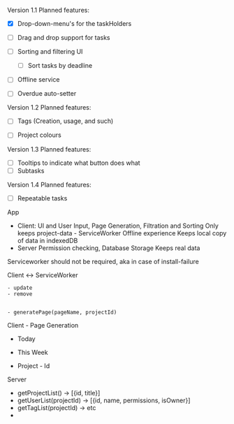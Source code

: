 


Version 1.1
Planned features:
- [x] Drop-down-menu's for the taskHolders
- [ ] Drag and drop support for tasks
- [ ] Sorting and filtering UI
	- [ ] Sort tasks by deadline
- [ ] Offline service
- [ ] Overdue auto-setter



Version 1.2
Planned features:
- [ ] Tags (Creation, usage, and such)
- [ ] Project colours


Version 1.3
Planned features:
- [ ] Tooltips to indicate what button does what
- [ ] Subtasks

Version 1.4
Planned features:
- [ ] Repeatable tasks










App
- 	Client:			UI and User Input, Page Generation, Filtration and Sorting		Only keeps project-data
\- 	ServiceWorker	Offline experience												Keeps local copy of data in indexedDB
- 	Server 			Permission checking, Database Storage							Keeps real data

Serviceworker should not be required, aka in case of install-failure







Client <-> ServiceWorker
            
	- update
	- remove
	

	- generatePage(pageName, projectId)




Client - Page Generation
- Today

- This Week

- Project - Id





Server
- getProjectList() -> [{id, title}]
- getUserList(projectId) -> [{id, name, permissions, isOwner}]
- getTagList(projectId) -> etc
- 





